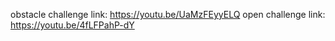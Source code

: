 obstacle challenge link: https://youtu.be/UaMzFEyyELQ
open challenge link: https://youtu.be/4fLFPahP-dY
